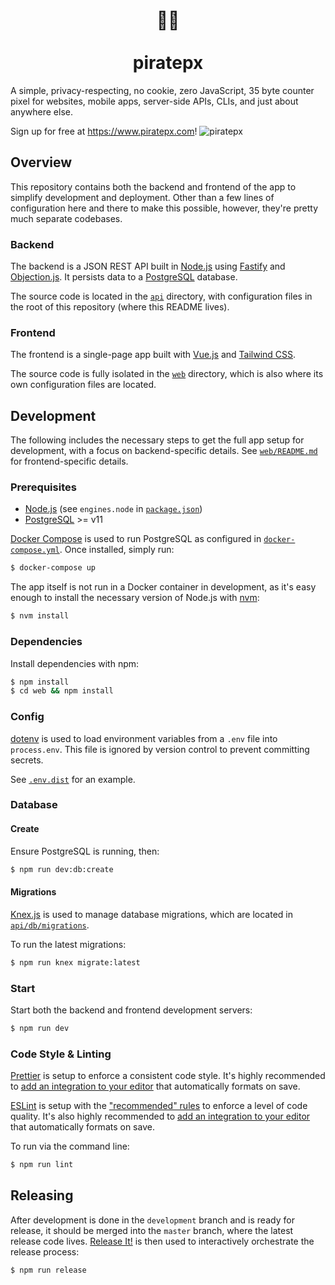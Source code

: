 <h1 align="center">🏴‍☠️<br /><br />piratepx</h1>

A simple, privacy-respecting, no cookie, zero JavaScript, 35 byte counter pixel
for websites, mobile apps, server-side APIs, CLIs, and just about anywhere else.

Sign up for free at https://www.piratepx.com!
![piratepx](https://app.piratepx.com/ship?p=54c04676-e9cf-4ca8-8934-78a629eb4a2c&i=app)

## Overview

This repository contains both the backend and frontend of the app to simplify
development and deployment. Other than a few lines of configuration here and
there to make this possible, however, they're pretty much separate codebases.

### Backend

The backend is a JSON REST API built in [Node.js](https://nodejs.org/) using
[Fastify](https://www.fastify.io/) and
[Objection.js](https://vincit.github.io/objection.js/). It persists data to a
[PostgreSQL](https://www.postgresql.org/) database.

The source code is located in the [`api`](api) directory, with configuration
files in the root of this repository (where this README lives).

### Frontend

The frontend is a single-page app built with [Vue.js](https://vuejs.org/) and
[Tailwind CSS](https://tailwindcss.com/).

The source code is fully isolated in the [`web`](web) directory, which is also
where its own configuration files are located.

## Development

The following includes the necessary steps to get the full app setup for
development, with a focus on backend-specific details. See
[`web/README.md`](web/README.md) for frontend-specific details.

### Prerequisites

- [Node.js](https://nodejs.org/) (see `engines.node` in
  [`package.json`](package.json))
- [PostgreSQL](https://www.postgresql.org/) >= v11

[Docker Compose](https://docs.docker.com/compose/) is used to run PostgreSQL as
configured in [`docker-compose.yml`](docker-compose.yml). Once installed, simply
run:

```bash
$ docker-compose up
```

The app itself is not run in a Docker container in development, as it's easy
enough to install the necessary version of Node.js with
[nvm](https://github.com/nvm-sh/nvm):

```bash
$ nvm install
```

### Dependencies

Install dependencies with npm:

```bash
$ npm install
$ cd web && npm install
```

### Config

[dotenv](https://github.com/motdotla/dotenv) is used to load environment
variables from a `.env` file into `process.env`. This file is ignored by version
control to prevent committing secrets.

See [`.env.dist`](.env.dist) for an example.

### Database

#### Create

Ensure PostgreSQL is running, then:

```bash
$ npm run dev:db:create
```

#### Migrations

[Knex.js](https://knexjs.org/#Migrations) is used to manage database migrations,
which are located in [`api/db/migrations`](api/db/migrations).

To run the latest migrations:

```bash
$ npm run knex migrate:latest
```

### Start

Start both the backend and frontend development servers:

```bash
$ npm run dev
```

### Code Style & Linting

[Prettier](https://prettier.com/) is setup to enforce a consistent code style.
It's highly recommended to
[add an integration to your editor](https://prettier.io/docs/en/editors.html)
that automatically formats on save.

[ESLint](https://eslint.org/) is setup with the
["recommended" rules](https://eslint.org/docs/rules/) to enforce a level of code
quality. It's also highly recommended to
[add an integration to your editor](https://eslint.org/docs/user-guide/integrations#editors)
that automatically formats on save.

To run via the command line:

```bash
$ npm run lint
```

## Releasing

After development is done in the `development` branch and is ready for release,
it should be merged into the `master` branch, where the latest release code
lives. [Release It!](https://github.com/release-it/release-it) is then used to
interactively orchestrate the release process:

```bash
$ npm run release
```
